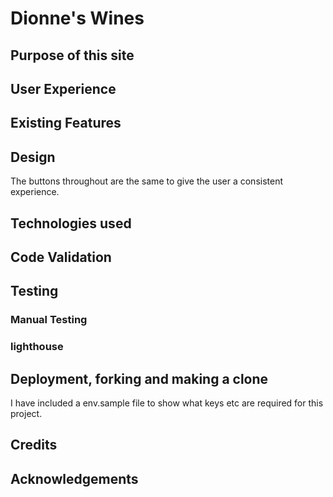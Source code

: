 # Dionne's Wines

## Purpose of this site

## User Experience


## Existing Features

## Design

The buttons throughout are the same to give the user a consistent experience.

## Technologies used

## Code Validation

## Testing

### Manual Testing

### lighthouse

## Deployment, forking and making a clone

I have included a env.sample file to show what keys etc are required for this project.

## Credits

## Acknowledgements